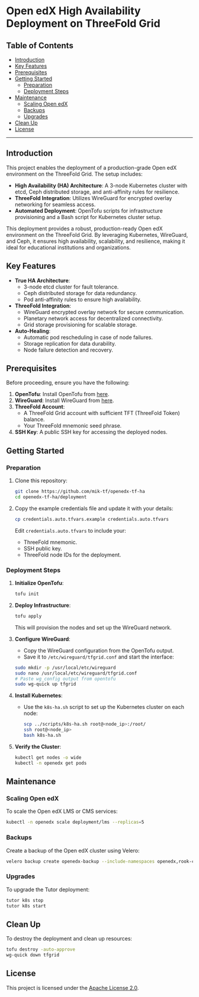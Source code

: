 <h1> Open edX High Availability Deployment on ThreeFold Grid</h1>

<h2> Table of Contents</h2>

- [Introduction](#introduction)
- [Key Features](#key-features)
- [Prerequisites](#prerequisites)
- [Getting Started](#getting-started)
  - [Preparation](#preparation)
  - [Deployment Steps](#deployment-steps)
- [Maintenance](#maintenance)
  - [Scaling Open edX](#scaling-open-edx)
  - [Backups](#backups)
  - [Upgrades](#upgrades)
- [Clean Up](#clean-up)
- [License](#license)

---

## Introduction

This project enables the deployment of a production-grade Open edX environment on the ThreeFold Grid. The setup includes:

- **High Availability (HA) Architecture**: A 3-node Kubernetes cluster with etcd, Ceph distributed storage, and anti-affinity rules for resilience.
- **ThreeFold Integration**: Utilizes WireGuard for encrypted overlay networking for seamless access.
- **Automated Deployment**: OpenTofu scripts for infrastructure provisioning and a Bash script for Kubernetes cluster setup.

This deployment provides a robust, production-ready Open edX environment on the ThreeFold Grid. By leveraging Kubernetes, WireGuard, and Ceph, it ensures high availability, scalability, and resilience, making it ideal for educational institutions and organizations.

## Key Features

- **True HA Architecture**:
  - 3-node etcd cluster for fault tolerance.
  - Ceph distributed storage for data redundancy.
  - Pod anti-affinity rules to ensure high availability.
- **ThreeFold Integration**:
  - WireGuard encrypted overlay network for secure communication.
  - Planetary network access for decentralized connectivity.
  - Grid storage provisioning for scalable storage.
- **Auto-Healing**:
  - Automatic pod rescheduling in case of node failures.
  - Storage replication for data durability.
  - Node failure detection and recovery.


## Prerequisites

Before proceeding, ensure you have the following:

1. **OpenTofu**: Install OpenTofu from [here](https://opentofu.org/docs/intro/install/).
2. **WireGuard**: Install WireGuard from [here](https://www.wireguard.com/install/).
3. **ThreeFold Account**:
   - A ThreeFold Grid account with sufficient TFT (ThreeFold Token) balance.
   - Your ThreeFold mnemonic seed phrase.
4. **SSH Key**: A public SSH key for accessing the deployed nodes.


## Getting Started

### Preparation

1. Clone this repository:
   ```bash
   git clone https://github.com/mik-tf/openedx-tf-ha
   cd openedx-tf-ha/deployment
   ```

2. Copy the example credentials file and update it with your details:
   ```bash
   cp credentials.auto.tfvars.example credentials.auto.tfvars
   ```
   Edit `credentials.auto.tfvars` to include your:
   - ThreeFold mnemonic.
   - SSH public key.
   - ThreeFold node IDs for the deployment.

### Deployment Steps

1. **Initialize OpenTofu**:
   ```bash
   tofu init
   ```

2. **Deploy Infrastructure**:
   ```bash
   tofu apply
   ```
   This will provision the nodes and set up the WireGuard network.

3. **Configure WireGuard**:
   - Copy the WireGuard configuration from the OpenTofu output.
   - Save it to `/etc/wireguard/tfgrid.conf` and start the interface:
    ```bash
    sudo mkdir -p /usr/local/etc/wireguard
    sudo nano /usr/local/etc/wireguard/tfgrid.conf
    # Paste wg_config output from opentofu
    sudo wg-quick up tfgrid
    ```
    
4. **Install Kubernetes**:
   - Use the `k8s-ha.sh` script to set up the Kubernetes cluster on each node:
     ```bash
     scp ../scripts/k8s-ha.sh root@<node_ip>:/root/
     ssh root@<node_ip>
     bash k8s-ha.sh
     ```

5. **Verify the Cluster**:
   ```bash
   kubectl get nodes -o wide
   kubectl -n openedx get pods
   ```

## Maintenance

### Scaling Open edX
To scale the Open edX LMS or CMS services:
```bash
kubectl -n openedx scale deployment/lms --replicas=5
```

### Backups
Create a backup of the Open edX cluster using Velero:
```bash
velero backup create openedx-backup --include-namespaces openedx,rook-ceph
```

### Upgrades
To upgrade the Tutor deployment:
```bash
tutor k8s stop
tutor k8s start
```

## Clean Up

To destroy the deployment and clean up resources:
```bash
tofu destroy -auto-approve
wg-quick down tfgrid
```

## License

This project is licensed under the [Apache License 2.0](LICENSE).
